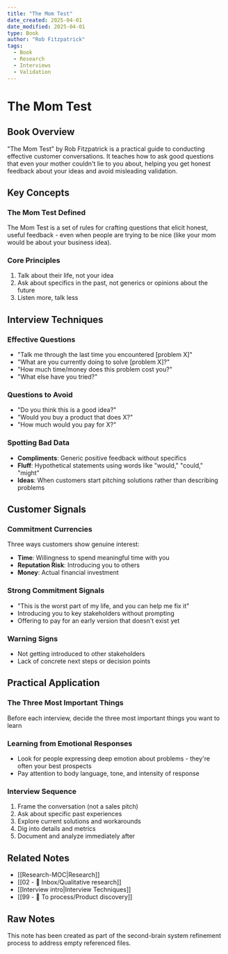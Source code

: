 ```yaml
---
title: "The Mom Test"
date_created: 2025-04-01
date_modified: 2025-04-01
type: Book
author: "Rob Fitzpatrick"
tags:
  - Book
  - Research
  - Interviews
  - Validation
---
```


# The Mom Test

## Book Overview
"The Mom Test" by Rob Fitzpatrick is a practical guide to conducting effective customer conversations. It teaches how to ask good questions that even your mother couldn't lie to you about, helping you get honest feedback about your ideas and avoid misleading validation.

## Key Concepts

### The Mom Test Defined
The Mom Test is a set of rules for crafting questions that elicit honest, useful feedback - even when people are trying to be nice (like your mom would be about your business idea).

### Core Principles
1. Talk about their life, not your idea
2. Ask about specifics in the past, not generics or opinions about the future
3. Listen more, talk less

## Interview Techniques

### Effective Questions
- "Talk me through the last time you encountered [problem X]"
- "What are you currently doing to solve [problem X]?"
- "How much time/money does this problem cost you?"
- "What else have you tried?"

### Questions to Avoid
- "Do you think this is a good idea?"
- "Would you buy a product that does X?"
- "How much would you pay for X?"

### Spotting Bad Data
- **Compliments**: Generic positive feedback without specifics
- **Fluff**: Hypothetical statements using words like "would," "could," "might"
- **Ideas**: When customers start pitching solutions rather than describing problems

## Customer Signals

### Commitment Currencies
Three ways customers show genuine interest:
- **Time**: Willingness to spend meaningful time with you
- **Reputation Risk**: Introducing you to others
- **Money**: Actual financial investment

### Strong Commitment Signals
- "This is the worst part of my life, and you can help me fix it"
- Introducing you to key stakeholders without prompting
- Offering to pay for an early version that doesn't exist yet

### Warning Signs
- Not getting introduced to other stakeholders
- Lack of concrete next steps or decision points

## Practical Application

### The Three Most Important Things
Before each interview, decide the three most important things you want to learn

### Learning from Emotional Responses
- Look for people expressing deep emotion about problems - they're often your best prospects
- Pay attention to body language, tone, and intensity of response

### Interview Sequence
1. Frame the conversation (not a sales pitch)
2. Ask about specific past experiences
3. Explore current solutions and workarounds
4. Dig into details and metrics
5. Document and analyze immediately after

## Related Notes
- [[Research-MOC|Research]]
- [[02 - 📩 Inbox/Qualitative research]]
- [[Interview intro|Interview Techniques]]
- [[99 - 📄 To process/Product discovery]]

## Raw Notes
This note has been created as part of the second-brain system refinement process to address empty referenced files.
